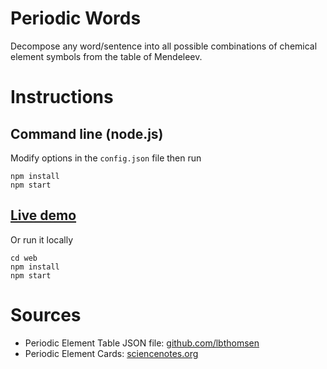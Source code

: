 # Periodic Words

Decompose any word/sentence into all possible combinations of chemical element symbols from the table of Mendeleev.

# Instructions

## Command line (node.js)

Modify options in the `config.json` file then run

```shell
npm install
npm start
```

## [Live demo](https://ninivert.github.io/PeriodicWords/)

Or run it locally

```shell
cd web
npm install
npm start
```

# Sources

- Periodic Element Table JSON file: [github.com/lbthomsen](https://github.com/lbthomsen/Periodic-Table-JSON/blob/master/PeriodicTableJSON.json)
- Periodic Element Cards: [sciencenotes.org](https://sciencenotes.org/periodic-table-element-cells/)